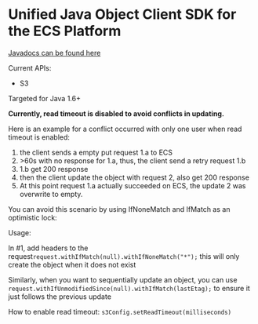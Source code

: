 Unified Java Object Client SDK for the ECS Platform
===

[Javadocs can be found here](http://emcecs.github.io/ecs-object-client-java/latest/javadoc/)

Current APIs:

- S3

Targeted for Java 1.6+

**Currently, read timeout is disabled to avoid conflicts in updating.**

Here is an example for a conflict occurred with only one user when read timeout is enabled:
1. the client sends a empty put request 1.a to ECS
2. \>60s with no response for 1.a, thus, the client send a retry request 1.b
3. 1.b get 200 response
4. then the client update the object with request 2, also get 200 response
5. At this point request 1.a actually succeeded on ECS, the update 2 was overwrite to empty.

You can avoid this scenario by using IfNoneMatch and IfMatch as an optimistic lock:

Usage:

In #1, add headers to the request`request.withIfMatch(null).withIfNoneMatch("*");` this will only create the object when it does not exist

Similarly, when you want to sequentially update an object, you can use `request.withIfUnmodifiedSince(null).withIfMatch(lastEtag);` to ensure it just follows the previous update

How to enable read timeout: `s3Config.setReadTimeout(milliseconds)`
